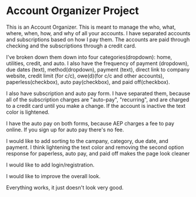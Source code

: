# Account Organizer Project

This is an Account Organizer. This is meant to manage the who, what, where, when, how, and why of 
all your accounts. I have separated accounts and subscriptions based on how I pay them. The accounts 
are paid through checking and the subscriptions through a credit card.

I've broken down them down into four categories(dropdown): home, utilities, credit, and auto. I also have the 
frequency of payment (dropdown), due dates (text), method(dropdown), payment (text), direct link to company 
website, credit limit (for c/c), owe(d)(for c/c and other accounts), paperless(checkbox), auto pay(checkbox), 
and paid off(checkbox).

I also have subscription and auto pay form. I have separated them, because all of the subscription charges are 
"auto-pay", "recurring", and are charged to a credit card until you make a change. If the account is inactive 
the text color is lightened.

I have the auto pay on both forms, because AEP charges a fee to pay online. If you sign up for auto pay 
there's no fee.

I would like to add sorting to the campany, category, due date, and payment. I think lightening the text color 
and removing the second option response for paperless, auto pay, and paid off makes the page look cleaner

I would like to add login/registration. 

I would like to improve the overall look.

Everything works, it just doesn't look very good.
